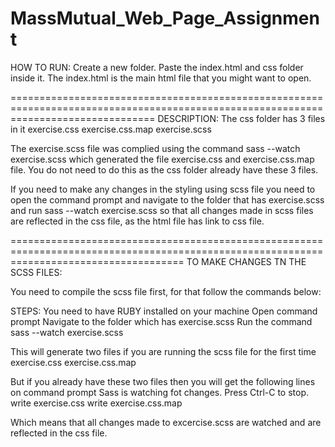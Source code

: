 # MassMutual_Web_Page_Assignment

HOW TO RUN:
Create a new folder.
Paste the index.html and css folder inside it.
The index.html is the main html file that you might want to open.




=====================================================================================================================================
DESCRIPTION:
The css folder has 3 files in it
exercise.css
exercise.css.map
exercise.scss

The exercise.scss file was complied using the command sass --watch exercise.scss which generated the file exercise.css and exercise.css.map  file.
You do not need to do this as the css folder already have these 3 files.

If you need to make any changes in the styling using scss file you need to open the command prompt and navigate to the folder that has exercise.scss and run sass --watch exercise.scss
so that all changes made in scss files are reflected in the css file, as the html file has link to css file.

==========================================================================================================================================
TO MAKE CHANGES TN THE SCSS FILES:

You need to compile the scss file first, for that follow the commands below:

STEPS:
You need to have RUBY installed on your machine
Open command prompt
Navigate to the folder which has exercise.scss
Run the command sass --watch exercise.scss

This will generate two files if you are running the scss file for the first time
exercise.css
exercise.css.map

But if you already have these two files then you will get the following lines on command prompt
Sass is watching fot changes. Press Ctrl-C to stop.
	write exercise.css
	write exercise.css.map
  
Which means that all changes made to excercise.scss are watched and are reflected in the css file.

